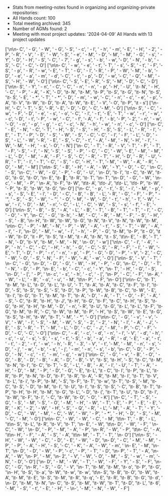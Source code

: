 - Stats from meeting-notes found in organizing and organizing-private repositories:
- All Hands count: 100
- Total meeting archived: 345
- Number of AGMs found: 2
- Meeting with most project updates: '2024-04-09' All Hands with 13 project updates 

['\n\n- C', '    - G', '    - W', '    - G', '- S', '    - c', '    - l', '        - h', '    - m', '- E', '    - H', '    - 2', '    - P', '- R', '    - V', '    - E', '    - W', '- S', '    - e', '    - M', '    - D', '- M', '    - M', '    - G', '    - s', '    - Y', '- D', '    - H', '    - S', '- C', '    - 7', '    - g', '    - s', '    - b', '        - w', '- D', '    - N', '    - b', '    - S', '- C', '    - C', '- O']
['\n\n- C', '    - w', '    - e', '    - t', '- T', '    - s', '- S', '    - t', '    - F', '- S', '    - p', '    - R', '    - w', '- E', '    - T', '    - G', '    - I', '- R', '    - P', '    - W', '- M', '    - b', '- D', '    - e', '    - a', '    - m', '    - d', '- C', '    - t', '    - p', '- D', '    - w', '- C', '    - Q', '    - M', '    - S', '- H', '    - W', '- O']
['\n\n- C', '- S', '- E', '- R', '- S', '- M', '- D', '- C', '- D']
['\n\n- S', '    - Y', '    - n', '    - C', '- C', '    - n', '    - n', '        - p', '- H', '    - U', '    \t- N', '    - H', '- C', '    - P', '    - A', '    - K', '- D', '\t- N', '\t- M', '\t- P', '\t- S', '\t- G', '\t- N', '\t- S', '\t- S', '- E', '    - *', '- T', '    - *', '- D', '    - m', '    - w', '- C', '    - n', '    - c', '    - e', '    - p', '- A', '\t- V', '\t- W', '\t- D', '\t- A', '\t- W', '\t- E', '    - V', '- O', '\t- P', '\t    - s']
['\n- H', '- C', '- T', '- S', '- R', '- E', '- D', '- D', '- C', '- M', '- O']
['\n\n- S', '    - C', '    - w', '    - F', '- D', '    - e', '    - s', '    - o', '- C', '    - l', '    - t', '- E', '- T', '    - w', '    - r', '    - w', '    - c', '- D', '    - t', '- P', '    - w', '    - C', '    - f', '- A', '    - f', '    - b', '- P', '- 2', '    - n', '    - w', '- O', '    - n', '    - p', '    - g', '    - c', '    - c', '- N', '    - h', '    - w', '    - n', '    - c', '- O']
['\n- C', '    - E', '    - N', '    - C', '- T', '    - H', '- S', '    - S', '    - H', '    - S', '- S', '    - L', '    - R', '    - I', '- E', '    - T', '    - P', '- D', '    - S', '    - W', '    - S', '    - C', '- C', '    - I', '    - F', '    - L', '- D', '    - S', '    - L', '    - W', '- R', '    - E', '    - S', '- C', '    - t', '    - A', '    - M', '    - N', '- H', '    - I', '    - W', '- M', '    - H', '    - s', '- O', '    - N']
['\n- C', '    - T', '    - R', '    - V', '- T', '    - F', '        - T', '    - F', '- S', '    - I', '    - N', '- S', '    - S', '    - P', '    - C', '    - C', '        - W', '- E', '    - M', '    - M', '    - L', '- D', '    - M', '    - A', '    - F', '    - S', '- C', '    - R', '    - T', '    - H', '- D', '    - R', '    - U', '- R', '    - T', '    - I', '    - T', '- C', '    - S', '    - C', '- H', '    - T', '- M', '    - W', '    - A', '    - R', '- O', '    - M', '    - M']
['\n\n- S', '    - B', '    - H', '    - A', '    - W', '    - Y', '    - O', '    - C', '    \n- C', '    - S', '\n- C', '    - W', '    - G', '    - P', '    - G', '    - U', '    \n- D', '\t- I', '\t    - C', '\t- W', '\t- G', '\t- G', '\t- O', '\n- E', '\t- 🤫', '\t- R', '\t- T', '\n- T', '\n- D', '    - G', '    - W', '   \n- c', '    - M', '    - P', '   \n- A', '\t- F', '\t- W', '\t\t- A', '\t\t- J', '\t\t- L', '\t\t- P', '\t- W', '- P', '\t- S', '\t- W', '\t- G', '\n- O']
['\n- C', '    - p', '    - t', '- S', '    - i', '    - M', '    - p', '    - s', '    - S', '- E', '    - l', '    - D', '    - C', '    - B', '    - B', '    - L', '- R', '    - G', '    - F', '    - P', "    - '", ' - S', '    - S', '    - W', '    - "', '    - O', '- M', '    - W', '- D', '    - t', '    - h', '    - 1', '- W', '    - w', '    - i', '- D', '    - M', '    - n', '- C', '    - L', '    - C', '- W', '    - S', '    - s', '    - f', '    - E', '- O']
['\n\n- S', '  - B', '  - S', '  - A', '      - L', '      - B', '      - T', '  - B', '      - T', '      - T', '      - I', '  - C', '      - O', '  - Y', '\n- C', '    - G', '    \t- h', '        - M', '        - C', '    - R', '        - M', '        - F', '        - S', '    - H', '    - S', '    - B', '\n- H', '\t- W', '\t- W', '\t- G', '\t- N', '\t- V', '\t- N', '\t- W', '\t- M', '\n\n- C', '  - P', '      - M', '      - N', '  - P', '      - W', '  - A', '      - t', '  - S', '      - T', '      - W', '      - A', '      - I', '      - I', '\n- D', '    - M', '        - w', '        - I', '        - h', '        - P', '        - G', '\t- M', '\t- P', '\t    - O', '\t    - W', '\t- D', '\t    - P', '\t- S', '\t    - M', '\t    - A', '\t- N', '\t    - S', '\t\n- E', '    - B', '- T', '    - N', '- D', '\t- V', '\t- M', '- M', '    - N', '   \n- O', '    - w']
['\n\n- C', '    - I', '        - 4', '        - P', '        - h', '    - C', '        - C', '        - H', '        - h', '    - G', '    - C', '- S', '    - R', '    - F', '        - I', '        - W', '- E', '- T', '- D', '    - P', '    - r', '    - n', '    - p', '    - P', '    - G', '- D', '    - P', '    - V', '- 2', '    - C', '    - W', '- O', '    - S', '- N', '    - F', '    - W', '- A', '    - w', '- O']
['\n\n- S', '    - V', '    - T', '    \n- C', '    - G', '\n- D', '    - D', '    - G', '    - W', '    - H', '    - P', '    - G', '\n- C', '    - D', '    - T', '    - N', '    - D', '    - P', '\n- E', '    - b', '    - C', '        - c', '    - Y', '\n- T', '    - H', '    - G', '    - S', '\n- D', '    - [', '    - P', '   \n- c', '    - s', '    - h', '    - c', '    - [', '\n- P', '    - C', '    - F', '   \n- A', '    - W', '    - L', '        - B', '        - o', '        - u', '    - M', '\t\n- P', '    - F', '\n- O']
['\n\n- C', '\t- T', '\t- M', '\t- L', '\t- D', '\t- L', '\t- U', '- T', '\t- A', '\t- A', '\t- C', '\t- F', '\t- I', '\t- D', '- S', '\t- S', '\t- S', '- S', '\t- D', '\t- P', '\t- W', '\t- B', '\t- C', '\t- W', '- E', '\t- I', '\t- G', '\t- T', '\t- M', '\t- T', '\t- A', '- D', '    - A', '    - T', '    - O', '    - F', '    - A', '    - S', '- C', '\t- R', '\t- H', '\t- J', '\t- H', '\t- G', '\t- F', '\t- C', '\t- H', '\t- S', '\t- G', '\t- H', '\t- H', '\t- M', '- D', '    - n', '- R', '\t- U', '\t- G', '\t- L', '\t- L', '\t- F', '\t- G', '\t- M', '\t- R', '- C', '\t- W', '\t- M', '\t- P', '- H', '\t- S', '\t- W', '\t- E', '\t- G', '\t- S', '\t- H', '\t- W', '\t- T', '- M', '    - *', '- O']
['\n\n- C', '    - G', '    - v', '    - v', '- V', '    - W', '    - I', '- S', '    - M', '    - W', '- S', '    - 2', '    - 2', '    - N', '    - I', '    - A', '    - J', '- E', '    - S', '- R', '    - T', '- M', '    - L', '- D', '    - C', '    - J', '    - M', '    - P', '- C', '    - F', '- D', '    - C', '- C', '- O']
['\n\n- C', '    - 4', '    - c', '    - d', '    - n', '    - l', '- V', '    - d', '    - h', '    - c', '    - u', '    - s', '- S', '    - s', '    - t', '- S', '    - b', '    - a', '    - R', '    - d', '- E', '    - a', '    - t', '    - t', '    - 2', '    - t', '    - w', '    - h', '- R', '    - 3', '    - V', '    - t', '- M', '    - M', '    - n', '    - s', '- D', '    - j', '    - w', '    - b', '    - s', '    - j', '    - m', '    - n', '    - s', '    - b', '\n- C', '- D', '    - P', '- O', '    - N', '    - c', '    - t', '    - m', '    - q', '    - w']
['\n\n- C', '    - G', '    - v', '    - B', '    - O', '    - G', '    - B', '    - D', '    - B', '    - A', '    - D', '    - B', '- V', '\t- S', '\t- H', '- S', '\t- C', '\t- M', '\t- N', '\t- I', '\t- C', '\t- T', '- S', '    - L', '    - B', '    - A', '    - I', '    - U', '    - T', '    - A', '    - H', '    - D', '    - M', '    - P', '    - D', '    - G', '- E', '\t- L', '\t    - C', '\t- I', '\t- P', '\t- L', '\t- R', '\t- P', '\t- N', '\t- D', '\t- F', '\t- R', '\t- A', '- R', '\t- M', '\t- I', '\t- T', '\t- V', '\t- L', '\t- i', '\t- P', '\t- M', '- S', '\t- F', '\t- T', '\t- w', '\t- T', '\t- S', '- M', '\t- C', '\t- S', '- D', '\t- M', '\t- I', '\t- U', '\t- I', '\t- S', '\t- S', '- C', '\t- B', '\t- T', '\t- P', '\t- H', '\t- H', '\t- M', '\t- G', '\t- L', '- D', '\t- (', '\t- T', '\t- U', '\t- D', '\t- I', '\t- W', '\t- F', '\t- I', '- C', '\t- W', '\t- O', '- O', '    - K']
['\n- C', '  - T', '  - S', '  - G', '  - S', '  - M', '- S', '    - O', '    - M', '    - H', '    - W', '    - T', '- E', '    - P', '    - E', '    - E', '- R', '    - K', '    - 2', '    - W', '    - H', '- S', '    - Q', '    - R', '    - L', '- M', '    - A', '    - T', '    - Y', '- D', '    - C', '    - W', '    - M', '    - C', '- W', '    - W', '    - P', '    - *', '    - H', '- D', '    - S', '    - M', '- C', '    - M', '- O']
['\n\n- C', '    - W', '    - W', '    - C', '    - M', '\t\n- T', '    - B', '    - L', '\t\n- S', '\t- L', '\t- R', '\t- V', '\t- T', '\n- E', '    - W', '\t\n- D', '    - W', '    - F', '    \n- C', '    - W', '    \n- D', '    - P', '    - M', '    - A', '    - P', '\n- R', '    - W', '    - P', '\t\n- C', '    - A', '\t\n- H', '    - F', '    - A', '    - S', '    - A', '\t\n- M', '    - T', '    - T', '    \n- O']
['\n\n- S', '    - H', '    - W', '    - W', '    - C', '    - D', '    - E', '    - W', '    - D', '\n- D', '    - C', '    - M', '    - M', '    - P', '    - P', '    - A', '    - H', '    - S', '- C', '    - K', '    - A', '    - W', '    - m', '    \n- E', '   - M', '\n- T', '\n- D', '    - D', '    - W', '    - P', '- c', '    - P', '    - T', '    - D', '\n- P', '    - T', '    - A', '\n- A', '    - W', '\n- P', '    - M', '\n- 2', '    - V', '    - W', '- O', '    - M', '    - S', '    - w', '    - m', '- N', '    - D', '- O']
['\n- D', '    - M', '    - W', '    - T', '    - W', '    - F', '    - Y', '    - S', '    - F', '\n- C', '    - G', '\n- R', '    - S', '    - G', '    - V', '\n- T', '\t- M', '\t- M', '\t- o', '\t- P', '\t- G', '\n- H', '\t- S', '\t- a', '\t- W', '\t- w', '\t- w', '\t\n- S', '\t- B', '\t- O', '\t- W', '\t- A', '\t- M', '\t- E', '\t- S', '\t- M', '\t- R', '\t- q', '- E', '\t- R', '\t- B', '\t- G', '\t- d', '    \n- D', '\t- M', '\t- N', '\n- C', '\t- S', '\t- M', '\t- W', '\t- T', '\t- D', '\t- L', '\t- 6', '- M', '   - S', '   - t', '   - E', '   - H', '   - \n-', '- M', '    - N', '    - W', '        - F']
